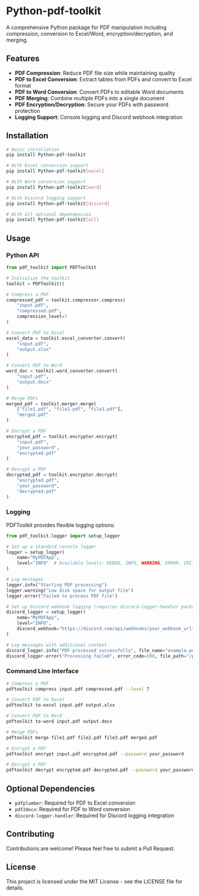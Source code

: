 # Python-pdf-toolkit

A comprehensive Python package for PDF manipulation including compression, conversion to Excel/Word, encryption/decryption, and merging.

## Features

- **PDF Compression**: Reduce PDF file size while maintaining quality
- **PDF to Excel Conversion**: Extract tables from PDFs and convert to Excel format
- **PDF to Word Conversion**: Convert PDFs to editable Word documents
- **PDF Merging**: Combine multiple PDFs into a single document
- **PDF Encryption/Decryption**: Secure your PDFs with password protection
- **Logging Support**: Console logging and Discord webhook integration

## Installation

```bash
# Basic installation
pip install Python-pdf-toolkit

# With Excel conversion support
pip install Python-pdf-toolkit[excel]

# With Word conversion support
pip install Python-pdf-toolkit[word]

# With Discord logging support
pip install Python-pdf-toolkit[discord]

# With all optional dependencies
pip install Python-pdf-toolkit[all]
```

## Usage

### Python API

```python
from pdf_toolkit import PDFToolkit

# Initialize the toolkit
toolkit = PDFToolkit()

# Compress a PDF
compressed_pdf = toolkit.compressor.compress(
    "input.pdf", 
    "compressed.pdf",
    compression_level=7
)

# Convert PDF to Excel
excel_data = toolkit.excel_converter.convert(
    "input.pdf", 
    "output.xlsx"
)

# Convert PDF to Word
word_doc = toolkit.word_converter.convert(
    "input.pdf", 
    "output.docx"
)

# Merge PDFs
merged_pdf = toolkit.merger.merge(
    ["file1.pdf", "file2.pdf", "file3.pdf"], 
    "merged.pdf"
)

# Encrypt a PDF
encrypted_pdf = toolkit.encryptor.encrypt(
    "input.pdf", 
    "your_password", 
    "encrypted.pdf"
)

# Decrypt a PDF
decrypted_pdf = toolkit.encryptor.decrypt(
    "encrypted.pdf", 
    "your_password", 
    "decrypted.pdf"
)
```

### Logging

PDFToolkit provides flexible logging options:

```python
from pdf_toolkit.logger import setup_logger

# Set up a standard console logger
logger = setup_logger(
    name="MyPDFApp",
    level="INFO"  # Available levels: DEBUG, INFO, WARNING, ERROR, CRITICAL
)

# Log messages
logger.info("Starting PDF processing")
logger.warning("Low disk space for output file")
logger.error("Failed to process PDF file")

# Set up Discord webhook logging (requires discord-logger-handler package)
discord_logger = setup_logger(
    name="MyPDFApp",
    level="INFO",
    discord_webhook="https://discord.com/api/webhooks/your_webhook_url"
)

# Log messages with additional context
discord_logger.info("PDF processed successfully", file_name="example.pdf", pages=5)
discord_logger.error("Processing failed", error_code=500, file_path="/path/to/file.pdf")
```

### Command Line Interface

```bash
# Compress a PDF
pdftoolkit compress input.pdf compressed.pdf --level 7

# Convert PDF to Excel
pdftoolkit to-excel input.pdf output.xlsx

# Convert PDF to Word
pdftoolkit to-word input.pdf output.docx

# Merge PDFs
pdftoolkit merge file1.pdf file2.pdf file3.pdf merged.pdf

# Encrypt a PDF
pdftoolkit encrypt input.pdf encrypted.pdf --password your_password

# Decrypt a PDF
pdftoolkit decrypt encrypted.pdf decrypted.pdf --password your_password
```

## Optional Dependencies

- `pdfplumber`: Required for PDF to Excel conversion
- `pdf2docx`: Required for PDF to Word conversion
- `discord-logger-handler`: Required for Discord logging integration

## Contributing

Contributions are welcome! Please feel free to submit a Pull Request.

## License

This project is licensed under the MIT License - see the LICENSE file for details.
